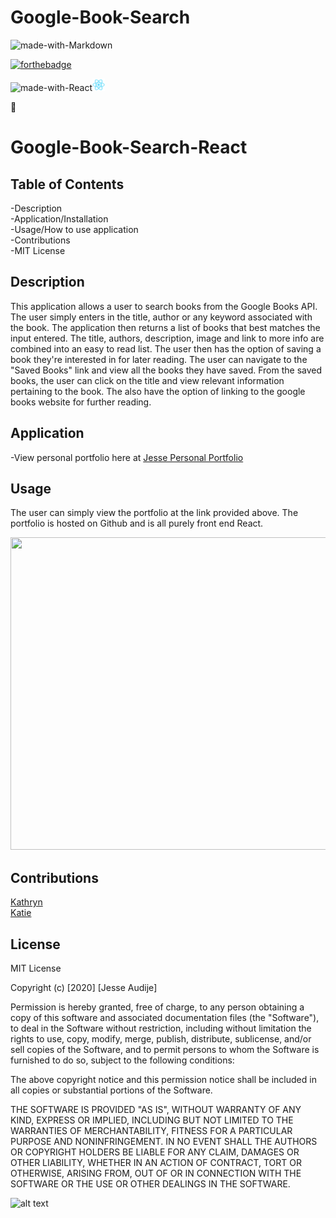 # Google-Book-Search

![made-with-Markdown](https://img.shields.io/badge/Made%20with-Markdown-1f425f.svg)

[![forthebadge](https://forthebadge.com/images/badges/made-with-javascript.svg)](https://forthebadge.com)

![made-with-React](https://img.shields.io/badge/Made%20with-React-blue.svg)<img src="logo192.png" width="20" height="20">

:100:

# Google-Book-Search-React

## Table of Contents

-Description\
-Application/Installation\
-Usage/How to use application\
-Contributions\
-MIT License

## Description

This application allows a user to search books from the Google Books API. The user simply enters in the title, author or any keyword associated with the book. The application then returns a list of books that best matches the input entered. The title, authors, description, image and link to more info are combined into an easy to read list. The user then has the option of saving a book they're interested in for later reading. The user can navigate to the "Saved Books" link and view all the books they have saved. From the saved books, the user can click on the title and view relevant information pertaining to the book. The also have the option of linking to the google books website for further reading.

## Application

-View personal portfolio here at [Jesse Personal Portfolio](https://audijej.github.io/)

## Usage

The user can simply view the portfolio at the link provided above. The portfolio is hosted on Github and is all purely front end React.

<img src="Google-Book-Search-Demo.gif" width="900" height="500">

## Contributions

[Kathryn](https://github.com/katgrace0808)\
[Katie](https://github.com/kaitekelly)

## License

MIT License

Copyright (c) [2020] [Jesse Audije]

Permission is hereby granted, free of charge, to any person obtaining a copy of this software and associated documentation files (the "Software"), to deal in the Software without restriction, including without limitation the rights to use, copy, modify, merge, publish, distribute, sublicense, and/or sell copies of the Software, and to permit persons to whom the Software is furnished to do so, subject to the following conditions:

The above copyright notice and this permission notice shall be included in all copies or substantial portions of the Software.

THE SOFTWARE IS PROVIDED "AS IS", WITHOUT WARRANTY OF ANY KIND, EXPRESS OR IMPLIED, INCLUDING BUT NOT LIMITED TO THE WARRANTIES OF MERCHANTABILITY, FITNESS FOR A PARTICULAR PURPOSE AND NONINFRINGEMENT. IN NO EVENT SHALL THE AUTHORS OR COPYRIGHT HOLDERS BE LIABLE FOR ANY CLAIM, DAMAGES OR OTHER LIABILITY, WHETHER IN AN ACTION OF CONTRACT, TORT OR OTHERWISE, ARISING FROM, OUT OF OR IN CONNECTION WITH THE SOFTWARE OR THE USE OR OTHER DEALINGS IN THE SOFTWARE.

![alt text](https://github.com/audijej.png)

